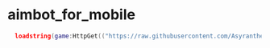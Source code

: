# aimbot_for_mobile

```lua
  loadstring(game:HttpGet(("https://raw.githubusercontent.com/Asyrantheyt/aimbot_for_mobile/main/loader.lua"),true))()
```
